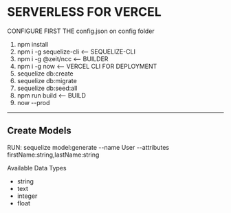 # SERVERLESS FOR VERCEL

CONFIGURE FIRST THE config.json on config folder

1. npm install
2. npm i -g sequelize-cli <-- SEQUELIZE-CLI
3. npm i -g @zeit/ncc <-- BUILDER
4. npm i -g now <-- VERCEL CLI FOR DEPLOYMENT
5. sequelize db:create
6. sequelize db:migrate
7. sequelize db:seed:all
8. npm run build <-- BUILD
9. now --prod

---------------------------------
Create Models
---------------------------------
RUN: sequelize model:generate --name User --attributes firstName:string,lastName:string

Available Data Types
- string
- text
- integer
- float